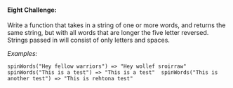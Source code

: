 #### Eight Challenge:
Write a function that takes in a string of one or more words, and returns the same string, but with all words that are longer the five letter reversed. Strings passed in will consist of only letters and spaces.

*Examples:*

``
spinWords("Hey fellow warriors") => "Hey wollef sroirraw" 
spinWords("This is a test") => "This is a test" 
spinWords("This is another test") => "This is rehtona test"
``